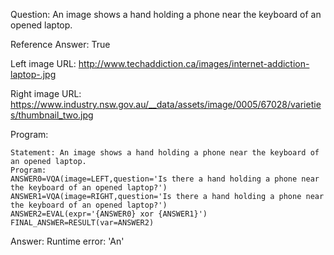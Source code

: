 Question: An image shows a hand holding a phone near the keyboard of an opened laptop.

Reference Answer: True

Left image URL: http://www.techaddiction.ca/images/internet-addiction-laptop-.jpg

Right image URL: https://www.industry.nsw.gov.au/__data/assets/image/0005/67028/varieties/thumbnail_two.jpg

Program:

```
Statement: An image shows a hand holding a phone near the keyboard of an opened laptop.
Program:
ANSWER0=VQA(image=LEFT,question='Is there a hand holding a phone near the keyboard of an opened laptop?')
ANSWER1=VQA(image=RIGHT,question='Is there a hand holding a phone near the keyboard of an opened laptop?')
ANSWER2=EVAL(expr='{ANSWER0} xor {ANSWER1}')
FINAL_ANSWER=RESULT(var=ANSWER2)
```
Answer: Runtime error: 'An'

